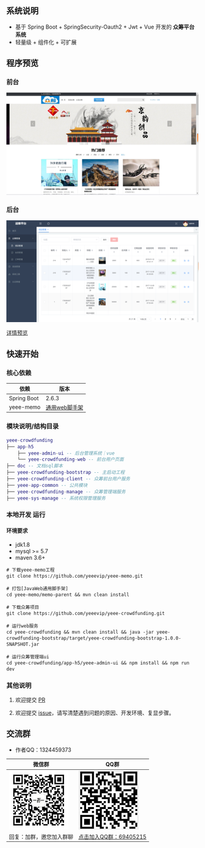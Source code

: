 
## 系统说明

- 基于 Spring Boot + SpringSecurity-Oauth2 + Jwt + Vue 开发的 **众筹平台系统**
- 轻量级 + 组件化 + 可扩展

## 程序预览

### 前台

![](doc/crowdfunding/images/前台-首页.png)

### 后台

![](doc/crowdfunding/images/后台-首页v2.png)

[详情预览](doc/crowdfunding/detail.md)

## 快速开始

### 核心依赖

| 依赖                          | 版本                                                  |
|-----------------------------|-----------------------------------------------------|
| Spring Boot                 | 2.6.3                                               |
| yeee-memo                   | [通用web脚手架](https://gitee.com/yeeevip/yeee-memo.git) |

### 模块说明/结构目录

```lua
yeee-crowdfunding
├── app-h5
    ├── yeee-admin-ui -- 后台管理系统｜vue
    └── yeee-crowdfunding-web -- 前台用户页面
├── doc -- 文档sql脚本
├── yeee-crowdfunding-bootstrap -- 主启动工程
├── yeee-crowdfunding-client -- 众筹前台用户服务
├── yeee-app-common -- 公共模块
├── yeee-crowdfunding-manage -- 众筹管理端服务
├── yeee-sys-manage -- 系统权限管理服务
```

### 本地开发 运行

#### 环境要求

- jdk1.8
- mysql >= 5.7
- maven 3.6+

```
# 下载yeee-memo工程
git clone https://github.com/yeeevip/yeee-memo.git

# 打包[JavaWeb通用脚手架]
cd yeee-memo/memo-parent && mvn clean install

# 下载众筹项目
git clone https://github.com/yeeevip/yeee-crowdfunding.git

# 运行web服务
cd yeee-crowdfunding && mvn clean install && java -jar yeee-crowdfunding-bootstrap/target/yeee-crowdfunding-bootstrap-1.0.0-SNAPSHOT.jar

# 运行众筹管理端ui
cd yeee-crowdfunding/app-h5/yeee-admin-ui && npm install && npm run dev

```

### 其他说明

1. 欢迎提交 [PR](https://www.yeee.vip)

2. 欢迎提交 [issue](https://gitee.com/yeeevip/yeee-crowdfunding/issues)，请写清楚遇到问题的原因、开发环境、复显步骤。

## 交流群

- 作者QQ：1324459373

| 微信群                                  | QQ群                                                                           |
|--------------------------------------|-------------------------------------------------------------------------------|
| ![作者微信](doc/yeee/images/yeee_wp.jpg) | ![](doc/yeee/images/yeee-crowdfunding-qq.jpg)                                 |
| 回复：加群，邀您加入群聊                         | <a href="https://qm.qq.com/q/WNiHwithgy" target="_blank">点击加入QQ群：69405215</a> |

